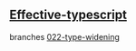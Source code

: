 ## [Effective-typescript](http://www.yes24.com/Product/Goods/102124327)

branches
[022-type-widening](https://github.com/erie0210/effective-typescript) 

